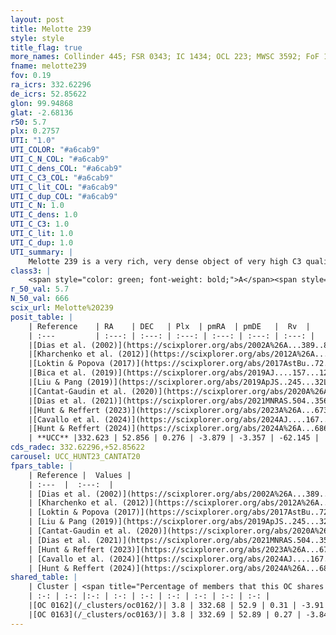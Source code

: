 ```yaml
---
layout: post
title: Melotte 239
style: style
title_flag: true
more_names: Collinder 445; FSR 0343; IC 1434; OCL 223; MWSC 3592; FoF 165
fname: melotte239
fov: 0.19
ra_icrs: 332.62296
de_icrs: 52.85622
glon: 99.94868
glat: -2.68136
r50: 5.7
plx: 0.2757
UTI: "1.0"
UTI_COLOR: "#a6cab9"
UTI_C_N_COL: "#a6cab9"
UTI_C_dens_COL: "#a6cab9"
UTI_C_C3_COL: "#a6cab9"
UTI_C_lit_COL: "#a6cab9"
UTI_C_dup_COL: "#a6cab9"
UTI_C_N: 1.0
UTI_C_dens: 1.0
UTI_C_C3: 1.0
UTI_C_lit: 1.0
UTI_C_dup: 1.0
UTI_summary: |
    Melotte 239 is a very rich, very dense object of very high C3 quality. It is very well-studied in the literature. This object shares a very small percentage of members with 2 later reported entries.
class3: |
    <span style="color: green; font-weight: bold;">A</span><span style="color: green; font-weight: bold;">A</span>
r_50_val: 5.7
N_50_val: 666
scix_url: Melotte%20239
posit_table: |
    | Reference    | RA    | DEC   | Plx  | pmRA  | pmDE   |  Rv  |
    | :---         | :---: | :---: | :---: | :---: | :---: | :---: |
    |[Dias et al. (2002)](https://scixplorer.org/abs/2002A%26A...389..871D) | 332.642 | 52.828 | -- | -3.06 | -0.52 | -- |
    |[Kharchenko et al. (2012)](https://scixplorer.org/abs/2012A%26A...543A.156K) | 332.603 | 52.86 | -- | -6.52 | -3.46 | -- |
    |[Loktin & Popova (2017)](https://scixplorer.org/abs/2017AstBu..72..257L) | 332.595 | 52.86 | -- | -5.587 | -2.617 | -- |
    |[Bica et al. (2019)](https://scixplorer.org/abs/2019AJ....157...12B) | 332.588 | 52.854 | -- | -- | -- | -- |
    |[Liu & Pang (2019)](https://scixplorer.org/abs/2019ApJS..245...32L) | 332.619 | 52.872 | 0.287 | -3.843 | -3.327 | -- |
    |[Cantat-Gaudin et al. (2020)](https://scixplorer.org/abs/2020A%26A...640A...1C) | 332.625 | 52.858 | 0.278 | -3.904 | -3.328 | -- |
    |[Dias et al. (2021)](https://scixplorer.org/abs/2021MNRAS.504..356D) | 332.627 | 52.856 | 0.284 | -3.919 | -3.323 | -60.435 |
    |[Hunt & Reffert (2023)](https://scixplorer.org/abs/2023A%26A...673A.114H) | 332.625 | 52.862 | 0.28 | -3.882 | -3.356 | -69.239 |
    |[Cavallo et al. (2024)](https://scixplorer.org/abs/2024AJ....167...12C) | 332.626 | 52.855 | 0.278 | -- | -- | -- |
    |[Hunt & Reffert (2024)](https://scixplorer.org/abs/2024A%26A...686A..42H) | 332.625 | 52.862 | 0.28 | -3.882 | -3.356 | -69.239 |
    | **UCC** |332.623 | 52.856 | 0.276 | -3.879 | -3.357 | -62.145 | 
cds_radec: 332.62296,+52.85622
carousel: UCC_HUNT23_CANTAT20
fpars_table: |
    | Reference |  Values |
    | :---  |  :---:  |
    | [Dias et al. (2002)](https://scixplorer.org/abs/2002A%26A...389..871D) | `E(B-V)=0.13, Dist=2600.0, Age=8.9` |
    | [Kharchenko et al. (2012)](https://scixplorer.org/abs/2012A%26A...543A.156K) | `e_bv=0.521, distance=3210, log_age=8.245` |
    | [Loktin & Popova (2017)](https://scixplorer.org/abs/2017AstBu..72..257L) | `E(B-V)=0.07, Dmod=12.886, logt=8.81` |
    | [Liu & Pang (2019)](https://scixplorer.org/abs/2019ApJS..245...32L) | `Age=0.562, Z=0.5` |
    | [Cantat-Gaudin et al. (2020)](https://scixplorer.org/abs/2020A%26A...640A...1C) | `AVNN=0.58, DMNN=12.71, AgeNN=8.44` |
    | [Dias et al. (2021)](https://scixplorer.org/abs/2021MNRAS.504..356D) | `Av=1.406, Dist=2802, logage=8.117, [Fe/H]=-0.158` |
    | [Hunt & Reffert (2023)](https://scixplorer.org/abs/2023A%26A...673A.114H) | `AV50=1.159, diffAV50=2.309, MOD50=12.734, logAge50=8.467` |
    | [Cavallo et al. (2024)](https://scixplorer.org/abs/2024AJ....167...12C) | `AV50=1.66, dMod50=12.8, logAge50=8.1, [Fe/H]50=0.06` |
    | [Hunt & Reffert (2024)](https://scixplorer.org/abs/2024A%26A...686A..42H) | `MassJ=3959.16` |
shared_table: |
    | Cluster | <span title="Percentage of members that this OC shares with the ones listed">%</span>   | RA   | DEC   | Plx   | pmRA  | pmDE  | Rv | UTI |
    | :-: | :-: |:-: | :-: | :-: | :-: | :-: | :-: | :-: |
    |[OC 0162](/_clusters/oc0162/)| 3.8 | 332.68 | 52.9 | 0.31 | -3.91 | -3.28 | -- |0.0 |
    |[OC 0163](/_clusters/oc0163/)| 3.8 | 332.69 | 52.89 | 0.27 | -3.84 | -3.34 | -- |0.0 |
---
```

